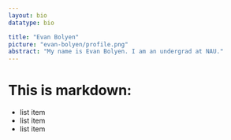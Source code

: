 ```yaml
---
layout: bio
datatype: bio

title: "Evan Bolyen"
picture: "evan-bolyen/profile.png"
abstract: "My name is Evan Bolyen. I am an undergrad at NAU."
---
```


This is markdown:
=================

 * list item
 * list item
 * list item

